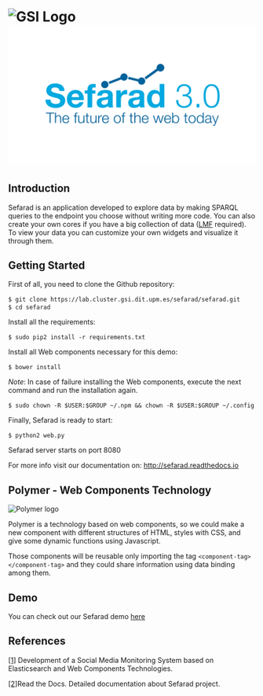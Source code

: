 ![GSI Logo](http://www.gsi.dit.upm.es/templates/jgsi/images/logo.png)
![Sefarad Logo](./images/Sefarad_Logo.png)
==================================

Introduction
------------

Sefarad is an application developed to explore data by making SPARQL queries to the endpoint you choose without writing more code. You can also create your own cores if you have a big collection of data ([LMF](https://bitbucket.org/srfgkmt/lmf/) required). To view your data you can customize your own widgets and visualize it through them.

Getting Started
---------------

First of all, you need to clone the Github repository:

```
$ git clone https://lab.cluster.gsi.dit.upm.es/sefarad/sefarad.git
$ cd sefarad
```

Install all the requirements:

```
$ sudo pip2 install -r requirements.txt
```

Install all Web components necessary for this demo:

```
$ bower install
```

*Note*: In case of failure installing the Web components, execute the next command and run the installation again.
```
$ sudo chown -R $USER:$GROUP ~/.npm && chown -R $USER:$GROUP ~/.config
```

Finally, Sefarad is ready to start:

```
$ python2 web.py
```
Sefarad server starts on port 8080

For more info visit our documentation on: <a href="http://sefarad.readthedocs.io" target="_blank">http://sefarad.readthedocs.io</a>

Polymer - Web Components Technology
-----------------------------------

![Polymer logo](http://carlosortiz.co.uk/wp-content/uploads/2015/09/polymer-logo.jpg)
 
Polymer is a technology based on web components, so we could make a new component with different structures of HTML, styles with CSS, and give some dynamic functions using Javascript.

Those components will be reusable only importing the tag `<component-tag></component-tag>` and they could share information using data binding among them.

Demo
----

You can check out our Sefarad demo <a href="http://sefarad.cluster.gsi.dit.upm.es/">here</a> 

References
----------

<a href="http://www.gsi.dit.upm.es/administrator/components/com_jresearch/files/publications/tfgenriqueconde.pdf">[1]</a> Development of a Social Media Monitoring System based on
Elasticsearch and Web Components Technologies.

<a href="http://sefarad.readthedocs.io/en/latest/index.html">[2]</a>Read the Docs. Detailed documentation about Sefarad project.
<!--##Deploying in Dokku

To deploy in dokku, there are two parts:

      1 - Elasticsearch-docker
      2 - Sefarad 3.0
For the first one, the only thing we have to do is deploy the service directly in dokku.
For the second one, as sefarad is build on JavaScript, it can't access to elasticsearch without making a proxy, for that reason it needs to lauch a Apache service and you have to make a proxy inside it listening the URL of JavaScript and redirecting to Elasticsearch. -->

<!--
## ElasticSearch Pipeline
###Requirements
Install luigi
```
 pip install luigi
```
Install Elastic Search (https://www.elastic.co/guide/en/elasticsearch/reference/current/setup.html)
```
pip install elasticsearch

wget https://artifacts.elastic.co/downloads/elasticsearch/elasticsearch-5.0.1.deb
sha1sum elasticsearch-5.0.1.deb 
sudo dpkg -i elasticsearch-5.0.1.deb
```

Execute ElasticSearch inside instalation folder (default path /usr/share/elasticsearch
```
./bin/elasticsearch
```
-->

<!--###Run pipeline
First of all, place your scraped file inside the `analysis` folder located in Sefarad 3.0 project.
After this, execute from command line the luigi pipeline (`pipeline.py`):
```
python pipeline.py Elasticsearch --filename <your_file_name> --analysis <your_analysis_type> --index <your_elasticsearch_index> --doc-type <your_elasticsearch_doc_type> --local-scheduler
```

Now you can find your analized file inside `analysis/analyzed-<your_filename>.json-ld`. In order to visualize your analyzed file inside ElasticSearch environment type the following url in your browser:
```
http://localhost:9200/<your_elasticsearch_index>/<your_elasticsearch_doc_type>/_search?pretty
```
-->

